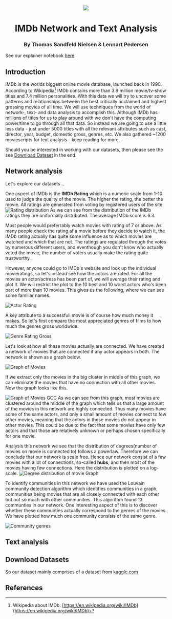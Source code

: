 
<div id="container">
	<center>
    	<img src="./images/IMDb.ico"/>
    </center>
</div>

<center>
<h1> IMDb Network and Text Analysis </h1>
<h3> By Thomas Sandfeld Nielsen & Lennart Pedersen </h3>
</center>

See our explainer notebook [here](http://nbviewer.jupyter.org/github/TSandfeld/02805_imdb.github.io/blob/gh-pages/Assignment%20B.ipynb).

## Introduction
IMDb is the worlds biggest online movie database, launched back in 1990. According to Wikipedia[^wiki] IMDb contains more than 3.9 million movie/tv-show titles and 7.4 million personalities. With this data we will try to uncover some patterns and relationships between the best critically acclaimed and highest grossing movies of all time. We will use techniques from the world of network-, text- and data analysis to accomplish this.
Although IMDb has millions of titles for us to play around with we don't have the computing power/time to go through all that data. So instead we are going to use a little less data - just under 5000 titles with all the relevant attributes such as cast, director, year, budget, domestic gross, genres, etc. We also gathered ~1200 moviescripts for text analysis - keep reading for more. 

Should you be interested in working with our datasets, then please see the see [Download Dataset](#download-sets) in the end.

## Network analysis
Let's explore our datasets .. 

One aspect of IMDb is the **IMDb Rating** which is a numeric scale from 1-10 used to judge the quality of the movie. The higher the rating, the better the movie.
All ratings are generated from voting by registered users of the site. 
![Rating distribution](./images/rating_distribution.png)
As we can see from the distribution of the IMDb ratings they are uniformally distributed. The average IMDb score is 6.3. 

Most people would preferrably watch movies with rating of 7 or above. As many people check the rating af a movie before they decide to watch it, the IMDb rating actually has quite some influence as to which movies are watched and which that are not. The ratings are regulated through the votes by numerous different users, and eventhough you don't know who actually voted the movie, the number of voters usually make the rating quite trustworthy.

However, anyone could go to IMDb's website and look up the individual movieratings, so let's instead see how the actors are rated.
For all the movies an actor/actress has been part of, we will average their rating and plot it. We will restrict the plot to the 10 best and 10 worst actors who's been part of more than 10 movies. This gives us the following, where we can see some familiar names.

![Actor Rating](./images/Actor_rating.png)

A key attribute to a successfull movie is of course how much money it makes. So let's first compare the most appreciated genres of films to how much the genres gross worldwide.

![Genre Rating Gross](./images/Genre_rating_gross.png)

Let's look at how all these movies actually are connected. We have created a network of movies that are connected if any actor appears in both. The network is shown as a graph below.

![Graph of Movies](./images/graph_all_nodes_movies.png)

If we extract only the movies in the big cluster in middle of this graph, we can eliminate the movies that have no connection with all other movies. Now the graph looks like this.

![Graph of Movies GCC](./images/graph_GCC_movies.png)
As we can see from this graph, most movies are clustered around the middle of the graph which tells us that a large amount of the movies in this network are highly connected. Thus many movies have some of the same actors, and only a small amount of movies connect to few other movies, meaning that the actors in those movies do not appear in other movies. This could be due to the fact that some movies have only few actors and that those are relatively unknown or perhaps chosen specifically for one movie.

Analysis this network we see that the distribution of degrees(number of movies on movie is connected to) follows a powerlaw. Therefore we can conclude that our network is scale free. Hence our network consist of a few movies with a lot of connections, so-called **hubs**, and then most of the movies having few connections.
Here the distribution is plotted on a log-scale.
![Degree distribution of movie Graph](./images/movie_graph_degree_distribution.png)

To identify communities in this network we have used the Louvain community detection algorithm which identifies communities in a graph, communities being movies that are all closely connected with each other but not so much with other communities. This algorithm found 13 communties in our network. One interesting aspect of this is to discover whether these communties actually correspond to the genres of the movies. We have plotted how much one community consists of the same genre.

![Community genres](./images/genre_com_piecharts.png)

## Text analysis

## <a name="download-sets"></a> Download Datasets
So our dataset mainly comprises of a dataset from [kaggle.com](https://www.kaggle.com/deepmatrix/imdb-5000-movie-dataset)

## References

[^wiki]: Wikipedia about IMDb: [https://en.wikipedia.org/wiki/IMDb](https://en.wikipedia.org/wiki/IMDb)